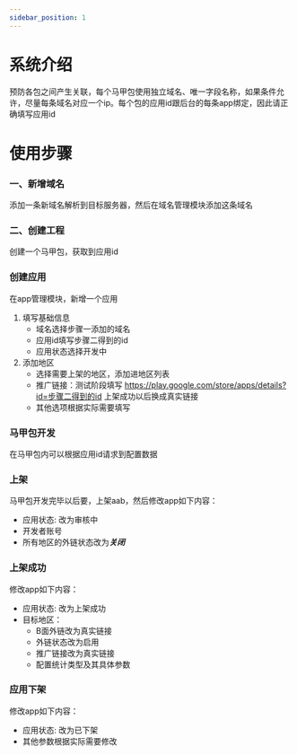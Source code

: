 ```yaml
---
sidebar_position: 1
---
```


# 系统介绍
预防各包之间产生关联，每个马甲包使用独立域名、唯一字段名称，如果条件允许，尽量每条域名对应一个ip。每个包的应用id跟后台的每条app绑定，因此请正确填写应用id

# 使用步骤
### 一、新增域名
添加一条新域名解析到目标服务器，然后在域名管理模块添加这条域名
### 二、创建工程
创建一个马甲包，获取到应用id
### 创建应用
在app管理模块，新增一个应用
1. 填写基础信息
    - 域名选择步骤一添加的域名
    - 应用id填写步骤二得到的id 
    - 应用状态选择开发中
2. 添加地区
    - 选择需要上架的地区，添加进地区列表
    - 推广链接：测试阶段填写 https://play.google.com/store/apps/details?id=步骤二得到的id 上架成功以后换成真实链接
    - 其他选项根据实际需要填写
### 马甲包开发
在马甲包内可以根据应用id请求到配置数据
### 上架
马甲包开发完毕以后要，上架aab，然后修改app如下内容：
- 应用状态: 改为审核中
- 开发者账号
- 所有地区的外链状态改为***关闭***

### 上架成功
修改app如下内容：
- 应用状态: 改为上架成功
- 目标地区：
   - B面外链改为真实链接
   - 外链状态改为启用
   - 推广链接改为真实链接
   - 配置统计类型及其具体参数

### 应用下架
修改app如下内容：
- 应用状态: 改为已下架
- 其他参数根据实际需要修改
